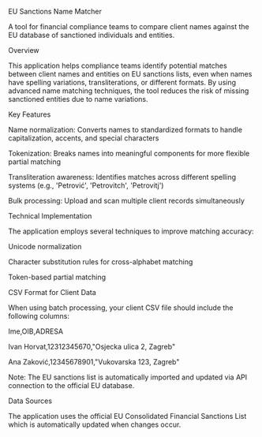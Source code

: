 EU Sanctions Name Matcher

A tool for financial compliance teams to compare client names against the EU database of sanctioned individuals and entities.

Overview

This application helps compliance teams identify potential matches between client names and entities on EU sanctions lists, 
even when names have spelling variations, transliterations, or different formats. By using advanced name matching techniques, 
the tool reduces the risk of missing sanctioned entities due to name variations.

Key Features

Name normalization: Converts names to standardized formats to handle capitalization, accents, and special characters

Tokenization: Breaks names into meaningful components for more flexible partial matching

Transliteration awareness: Identifies matches across different spelling systems (e.g., 'Petrović', 'Petrovitch', 'Petrovitj')

Bulk processing: Upload and scan multiple client records simultaneously

Technical Implementation

The application employs several techniques to improve matching accuracy:

Unicode normalization

Character substitution rules for cross-alphabet matching

Token-based partial matching

CSV Format for Client Data

When using batch processing, your client CSV file should include the following columns:

Ime,OIB,ADRESA

Ivan Horvat,12312345670,"Osjecka ulica 2, Zagreb"

Ana Zaković,12345678901,"Vukovarska 123, Zagreb"


Note: The EU sanctions list is automatically imported and updated via API connection to the official EU database.

Data Sources

The application uses the official EU Consolidated Financial Sanctions List which is automatically updated when changes occur.


